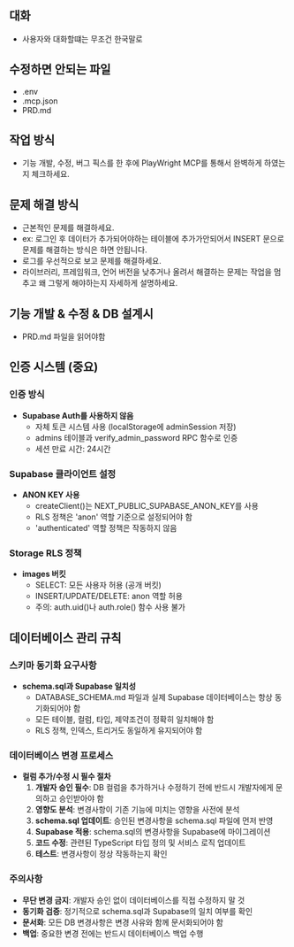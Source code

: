## 대화
- 사용자와 대화할떄는 무조건 한국말로

## 수정하면 안되는 파일
- .env
- .mcp.json
- PRD.md

## 작업 방식
- 기능 개발, 수정, 버그 픽스를 한 후에 PlayWright MCP를 통해서 완벽하게 하였는지 체크하세요.

## 문제 해결 방식
- 근본적인 문제를 해결하세요.
 - ex: 로그인 후 데이터가 추가되어야하는 테이블에 추가가안되어서 INSERT 문으로 문제를 해결하는 방식은 하면 안됩니다.
- 로그를 우선적으로 보고 문제를 해결하세요.
- 라이브러리, 프레임워크, 언어 버전을 낮추거나 올려서 해결하는 문제는 작업을 멈추고 왜 그렇게 해야하는지 자세하게 설명하세요.

## 기능 개발 & 수정 & DB 설계시
- PRD.md 파일을 읽어야함

## 인증 시스템 (중요)

### 인증 방식
- **Supabase Auth를 사용하지 않음**
  - 자체 토큰 시스템 사용 (localStorage에 adminSession 저장)
  - admins 테이블과 verify_admin_password RPC 함수로 인증
  - 세션 만료 시간: 24시간

### Supabase 클라이언트 설정
- **ANON KEY 사용**
  - createClient()는 NEXT_PUBLIC_SUPABASE_ANON_KEY를 사용
  - RLS 정책은 'anon' 역할 기준으로 설정되어야 함
  - 'authenticated' 역할 정책은 작동하지 않음

### Storage RLS 정책
- **images 버킷**
  - SELECT: 모든 사용자 허용 (공개 버킷)
  - INSERT/UPDATE/DELETE: anon 역할 허용
  - 주의: auth.uid()나 auth.role() 함수 사용 불가

## 데이터베이스 관리 규칙

### 스키마 동기화 요구사항
- **schema.sql과 Supabase 일치성**
  - DATABASE_SCHEMA.md 파일과 실제 Supabase 데이터베이스는 항상 동기화되어야 함
  - 모든 테이블, 컬럼, 타입, 제약조건이 정확히 일치해야 함
  - RLS 정책, 인덱스, 트리거도 동일하게 유지되어야 함

### 데이터베이스 변경 프로세스
- **컬럼 추가/수정 시 필수 절차**
  1. **개발자 승인 필수**: DB 컬럼을 추가하거나 수정하기 전에 반드시 개발자에게 문의하고 승인받아야 함
  2. **영향도 분석**: 변경사항이 기존 기능에 미치는 영향을 사전에 분석
  3. **schema.sql 업데이트**: 승인된 변경사항을 schema.sql 파일에 먼저 반영
  4. **Supabase 적용**: schema.sql의 변경사항을 Supabase에 마이그레이션
  5. **코드 수정**: 관련된 TypeScript 타입 정의 및 서비스 로직 업데이트
  6. **테스트**: 변경사항이 정상 작동하는지 확인

### 주의사항
- **무단 변경 금지**: 개발자 승인 없이 데이터베이스를 직접 수정하지 말 것
- **동기화 검증**: 정기적으로 schema.sql과 Supabase의 일치 여부를 확인
- **문서화**: 모든 DB 변경사항은 변경 사유와 함께 문서화되어야 함
- **백업**: 중요한 변경 전에는 반드시 데이터베이스 백업 수행